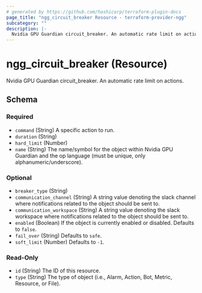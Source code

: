 ```yaml
---
# generated by https://github.com/hashicorp/terraform-plugin-docs
page_title: "ngg_circuit_breaker Resource - terraform-provider-ngg"
subcategory: ""
description: |-
  Nvidia GPU Guardian circuit_breaker. An automatic rate limit on actions.
---
```


# ngg_circuit_breaker (Resource)

Nvidia GPU Guardian circuit_breaker. An automatic rate limit on actions.



<!-- schema generated by tfplugindocs -->
## Schema

### Required

- `command` (String) A specific action to run.
- `duration` (String)
- `hard_limit` (Number)
- `name` (String) The name/symbol for the object within Nvidia GPU Guardian and the op language (must be unique, only alphanumeric/underscore).

### Optional

- `breaker_type` (String)
- `communication_channel` (String) A string value denoting the slack channel where notifications related to the object should be sent to.
- `communication_workspace` (String) A string value denoting the slack workspace where notifications related to the object should be sent to.
- `enabled` (Boolean) If the object is currently enabled or disabled. Defaults to `false`.
- `fail_over` (String) Defaults to `safe`.
- `soft_limit` (Number) Defaults to `-1`.

### Read-Only

- `id` (String) The ID of this resource.
- `type` (String) The type of object (i.e., Alarm, Action, Bot, Metric, Resource, or File).
